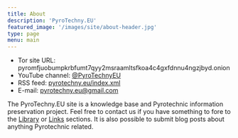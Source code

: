 ```yaml
---
title: About
description: 'PyroTechny.EU'
featured_image: '/images/site/about-header.jpg'
type: page
menu: main
---
```


- Tor site URL: pyromfjuobumpkrbfumt7qyy2msraamltsfkoa4c4gxfdnnu4ngzjbyd.onion
- YouTube channel: [@PyroTechnyEU](https://youtube.com/@PyroTechnyEU)
- RSS feed: <a href="/index.xml" target="_blank">pyrotechny.eu/index.xml</a>
- E-mail: [pyrotechny.eu@gmail.com](mailto:pyrotechny.eu@gmail.com)


The PyroTechny.EU site is a knowledge base and Pyrotechnic information preservation project.
Feel free to contact us if you have something to fore to the [Library](/library/) or [Links](/links/) sections.
It is also possible to submit blog posts about anything Pyrotechnic related.

